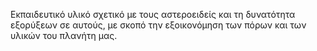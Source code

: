 Εκπαιδευτικό υλικό σχετικό με τους αστεροειδείς και τη δυνατότητα εξορύξεων σε αυτούς, με σκοπό την εξοικονόμηση των πόρων και των υλικών του πλανήτη μας.
